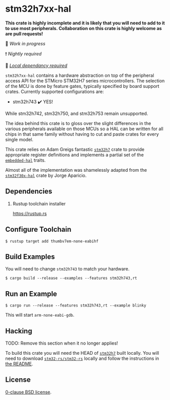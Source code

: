 # stm32h7xx-hal

**This crate is highly incomplete and it is likely that you will need to add to
it to use most peripherals. Collaboration on this crate is highly welcome as
are pull requests!**

🚧 *Work in progress*

❗ *Nightly required*

📂 *[Local dependancy required](#Hacking)*

`stm32h7xx-hal` contains a hardware abstraction on top of the peripheral access
API for the STMicro STM32H7 series microcontrollers. The selection of the MCU
is done by feature gates, typically specified by board support crates.
Currently supported configurations are:

*   stm32h743 ✔️ YES!

While stm32h742, stm32h750, and stm32h753 remain unsupported.

The idea behind this crate is to gloss over the slight differences in the
various peripherals available on those MCUs so a HAL can be written for all
chips in that same family without having to cut and paste crates for every
single model.

This crate relies on Adam Greigs fantastic [`stm32h7`][] crate to provide
appropriate register definitions and implements a partial set of the
[`embedded-hal`][] traits.

Almost all of the implementation was shamelessly adapted from the
[`stm32f30x-hal`][] crate by Jorge Aparicio.

Dependencies
--------

1. Rustup toolchain installer

    https://rustup.rs


Configure Toolchain
--------

`$ rustup target add thumbv7em-none-eabihf`

Build Examples
--------

You will need to change `stm32h743` to match your hardware.

`$ cargo build --release --examples --features stm32h743,rt`

Run an Example
--------

`$ cargo run --release --features stm32h743,rt --example blinky`

This will start `arm-none-eabi-gdb`.

Hacking
--------

TODO: Remove this section when it no longer applies!

To build this crate you will need the HEAD of [`stm32h7`][] built
locally. You will need to download
[`stm32-rs/stm32-rs`](https://github.com/stm32-rs/stm32-rs) locally
and follow the instructions in [the
README](https://github.com/stm32-rs/stm32-rs#generating-device-crates--building-locally).

License
--------

[0-clause BSD license](LICENSE-0BSD.txt).

[`stm32h7`]: https://crates.io/crates/stm32h7
[`stm32f30x-hal`]: https://github.com/japaric/stm32f30x-hal
[`embedded-hal`]: https://github.com/japaric/embedded-hal
